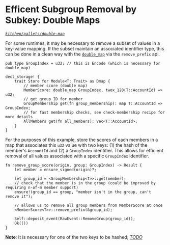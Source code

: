 # Efficent Subgroup Removal by Subkey: Double Maps
*[`kitchen/pallets/double-map`](https://github.com/substrate-developer-hub/recipes/tree/master/kitchen/pallets/double-map)*

For some runtimes, it may be necessary to remove a subset of values in a key-value mapping. If the subset maintain an associated identifier type, this can be done in a clean way with the [`double_map`](https://substrate.dev/rustdocs/master/frame_support/storage/trait.StorageDoubleMap.html) via the `remove_prefix` api.

```rust, ignore
pub type GroupIndex = u32; // this is Encode (which is necessary for double_map)

decl_storage! {
	trait Store for Module<T: Trait> as Dmap {
        // member score (double map)
        MemberScore: double_map GroupIndex, twox_128(T::AccountId) => u32;
        // get group ID for member
        GroupMembership get(fn group_membership): map T::AccountId => GroupIndex;
        // for fast membership checks, see check-membership recipe for more details
        AllMembers get(fn all_members): Vec<T::AccountId>;
	}
}
```

For the purposes of this example,  store the scores of each members in a map that associates this `u32` value with two keys: (1) the hash of the member's `AccountId` and (2) a `GroupIndex` identifier. This allows for efficient removal of all values associated with a specific `GroupIndex` identifier.

```rust, ignore
fn remove_group_score(origin, group: GroupIndex) -> Result {
    let member = ensure_signed(origin)?;

    let group_id = <GroupMembership<T>>::get(member);
    // check that the member is in the group (could be improved by requiring n-of-m member support)
    ensure!(group_id == group, "member isn't in the group, can't remove it");

    // allows us to remove all group members from MemberScore at once
    <MemberScore<T>>::remove_prefix(&group_id);

    Self::deposit_event(RawEvent::RemoveGroup(group_id));
    Ok(())
}
```

**Note**: It is necessary for one of the two keys to be hashed; *[TODO](https://github.com/substrate-developer-hub/recipes/issues/46)*
